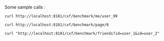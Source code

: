 Some sample calls :

    curl http://localhost:8181/cxf/benchmark/me/user_99

    curl http://localhost:8181/cxf/benchmark/page/0

    curl "http://localhost:8181/cxf/benchmark/friends?id=user_1&id=user_2"